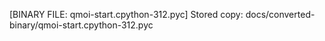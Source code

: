 [BINARY FILE: qmoi-start.cpython-312.pyc]
Stored copy: docs/converted-binary/qmoi-start.cpython-312.pyc
